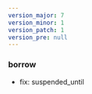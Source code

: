```yaml
---
version_major: 7
version_minor: 1
version_patch: 1
version_pre: null
---
```


### borrow

- fix: suspended_until
